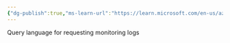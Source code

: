 ```yaml
---
{"dg-publish":true,"ms-learn-url":"https://learn.microsoft.com/en-us/azure/data-explorer/kusto/query/","tags":["concept/SRE/cloud/azure"],"creation_date":"2024-05-02 22:00","permalink":"/concepts/kusto-query-language/","dgPassFrontmatter":true}
---
```



Query language for requesting monitoring logs